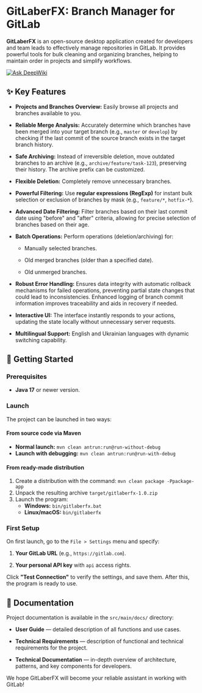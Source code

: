 # GitLaberFX: Branch Manager for GitLab

**GitLaberFX** is an open-source desktop application created for developers and team leads to effectively manage repositories in GitLab. It provides powerful tools for bulk cleaning and organizing branches, helping to maintain order in projects and simplify workflows.

[![Ask DeepWiki](https://deepwiki.com/badge.svg)](https://deepwiki.com/pashkazp/gitlaberfx)

## ✨ Key Features

- **Projects and Branches Overview:** Easily browse all projects and branches available to you.

- **Reliable Merge Analysis:** Accurately determine which branches have been merged into your target branch (e.g., `master` or `develop`) by checking if the last commit of the source branch exists in the target branch history.

- **Safe Archiving:** Instead of irreversible deletion, move outdated branches to an archive (e.g., `archive/feature/task-123`), preserving their history. The archive prefix can be customized.

- **Flexible Deletion:** Completely remove unnecessary branches.

- **Powerful Filtering:** Use **regular expressions (RegExp)** for instant bulk selection or exclusion of branches by mask (e.g., `feature/*`, `hotfix-*`).

- **Advanced Date Filtering:** Filter branches based on their last commit date using "before" and "after" criteria, allowing for precise selection of branches based on their age.

- **Batch Operations:** Perform operations (deletion/archiving) for:

   - Manually selected branches.

   - Old merged branches (older than a specified date).

   - Old unmerged branches.

- **Robust Error Handling:** Ensures data integrity with automatic rollback mechanisms for failed operations, preventing partial state changes that could lead to inconsistencies. Enhanced logging of branch commit information improves traceability and aids in recovery if needed.

- **Interactive UI:** The interface instantly responds to your actions, updating the state locally without unnecessary server requests.

- **Multilingual Support:** English and Ukrainian languages with dynamic switching capability.


## 🚀 Getting Started

### Prerequisites

- **Java 17** or newer version.


### Launch

The project can be launched in two ways:

#### From source code via Maven

- **Normal launch:** `mvn clean antrun:run@run-without-debug`
- **Launch with debugging:** `mvn clean antrun:run@run-with-debug`

#### From ready-made distribution

1. Create a distribution with the command: `mvn clean package -Ppackage-app`
2. Unpack the resulting archive `target/gitlaberfx-1.0.zip`
3. Launch the program:
   - **Windows:** `bin/gitlaberfx.bat`
   - **Linux/macOS:** `bin/gitlaberfx`


### First Setup

On first launch, go to the `File > Settings` menu and specify:

1. **Your GitLab URL** (e.g., `https://gitlab.com`).

2. **Your personal API key** with `api` access rights.


Click **"Test Connection"** to verify the settings, and save them. After this, the program is ready to use.

## 📜 Documentation

Project documentation is available in the `src/main/docs/` directory:

- **User Guide** — detailed description of all functions and use cases.

- **Technical Requirements** — description of functional and technical requirements for the project.

- **Technical Documentation** — in-depth overview of architecture, patterns, and key components for developers.


We hope GitLaberFX will become your reliable assistant in working with GitLab!
